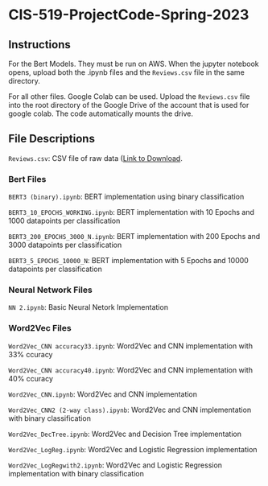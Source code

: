 # CIS-519-ProjectCode-Spring-2023

## Instructions

For the Bert Models. They must be run on AWS. When the jupyter notebook opens, upload both the .ipynb files and the `Reviews.csv` file in the same directory.

For all other files. Google Colab can be used. Upload the `Reviews.csv` file into the root directory of the Google Drive of the account that is used for google colab. The code automatically mounts the drive.

## File Descriptions

`Reviews.csv`: CSV file of raw data ([Link to Download](https://drive.google.com/file/d/1-xWjKfPqL7JBnaoQi1l19C9EDEVg7B6h/view?usp=sharing).

### Bert Files

`BERT3 (binary).ipynb`: BERT implementation using binary classification

`BERT3_10_EPOCHS_WORKING.ipynb`: BERT implementation with 10 Epochs and 1000 datapoints per classification

`BERT3_200_EPOCHS_3000_N.ipynb`: BERT implementation with 200 Epochs and 3000 datapoints per classification

`BERT3_5_EPOCHS_10000_N`: BERT implementation with 5 Epochs and 10000 datapoints per classification

### Neural Network Files

`NN 2.ipynb`: Basic Neural Netork Implementation

### Word2Vec Files

`Word2Vec_CNN accuracy33.ipynb`: Word2Vec and CNN implementation with 33% ccuracy

`Word2Vec_CNN accuracy40.ipynb`: Word2Vec and CNN implementation with 40% ccuracy

`Word2Vec_CNN.ipynb`: Word2Vec and CNN implementation

`Word2Vec_CNN2 (2-way class).ipynb`: Word2Vec and CNN implementation with binary classification

`Word2Vec_DecTree.ipynb`: Word2Vec and Decision Tree implementation

`Word2Vec_LogReg.ipynb`: Word2Vec and Logistic Regression implementation

`Word2Vec_LogRegwith2.ipynb`: Word2Vec and Logistic Regression implementation with binary classification
